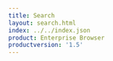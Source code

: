 ```yaml
---
title: Search
layout: search.html
index: ../../index.json
product: Enterprise Browser
productversion: '1.5'
---
```

